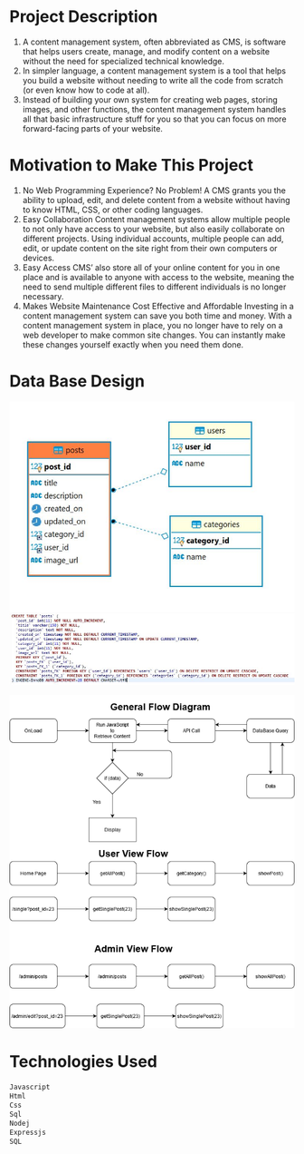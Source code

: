 # Project Description

1. A content management system, often abbreviated as CMS,  is software that helps users create, manage, and modify content on a  website without the need for specialized technical knowledge.
2. In simpler language, a content management system is a tool that helps  you build a website without needing to write all the code from scratch  (or even know how to code at all).
3. Instead of building your own system for creating web pages, storing  images, and other functions, the content management system handles all  that basic infrastructure stuff for you so that you can focus on more  forward-facing parts of your website.

# Motivation to Make This Project
1. No Web Programming Experience? No Problem!
A CMS grants you the ability to upload, edit, and delete content from a website without having to know HTML, CSS, or other coding languages.
2. Easy Collaboration
Content management systems allow multiple people to not only have access to your website, but also easily collaborate on different projects. Using individual accounts, multiple people can add, edit, or update content on the site right from their own computers or devices.
3. Easy Access
CMS’ also store all of your online content for you in one place and is available to anyone with access to the website, meaning the need to send multiple different files to different individuals is no longer necessary.
4. Makes Website Maintenance Cost Effective and Affordable
Investing in a content management system can save you both time and money. With a content management system in place, you no longer have to rely on a web developer to make common site changes. You can instantly make these changes yourself exactly when you need them done.

# Data Base Design
![User Category Post Schema Logical View](/public/images/cms_schema.jpg)
![Posts Schema Code](/public/images/cms-sql.jpg)

![Posts Schema Code](/public/images/flow_diagram.png)


# Technologies Used
    Javascript
    Html
    Css
    Sql
    Nodej
    Expressjs
    SQL

